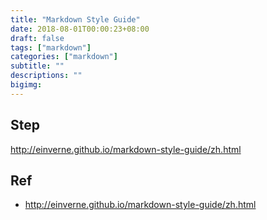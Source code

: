 ```yaml
---
title: "Markdown Style Guide"
date: 2018-08-01T00:00:23+08:00
draft: false
tags: ["markdown"]
categories: ["markdown"]
subtitle: ""
descriptions: ""
bigimg:
---
```




## Step

http://einverne.github.io/markdown-style-guide/zh.html

## Ref

- http://einverne.github.io/markdown-style-guide/zh.html
